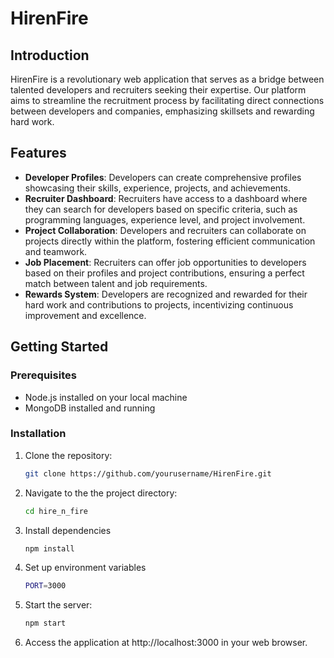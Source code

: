 # HirenFire

## Introduction

HirenFire is a revolutionary web application that serves as a bridge between talented developers and recruiters seeking their expertise. Our platform aims to streamline the recruitment process by facilitating direct connections between developers and companies, emphasizing skillsets and rewarding hard work.

## Features

- **Developer Profiles**: Developers can create comprehensive profiles showcasing their skills, experience, projects, and achievements.
- **Recruiter Dashboard**: Recruiters have access to a dashboard where they can search for developers based on specific criteria, such as programming languages, experience level, and project involvement.
- **Project Collaboration**: Developers and recruiters can collaborate on projects directly within the platform, fostering efficient communication and teamwork.
- **Job Placement**: Recruiters can offer job opportunities to developers based on their profiles and project contributions, ensuring a perfect match between talent and job requirements.
- **Rewards System**: Developers are recognized and rewarded for their hard work and contributions to projects, incentivizing continuous improvement and excellence.

## Getting Started

### Prerequisites

- Node.js installed on your local machine
- MongoDB installed and running

### Installation

1. Clone the repository:
   ```bash
   git clone https://github.com/yourusername/HirenFire.git

2. Navigate to the the project directory:
   ```bash
   cd hire_n_fire
3. Install dependencies
   ```bash
   npm install
4. Set up environment variables
   ```bash
   PORT=3000
5. Start the server:
   ```bash
   npm start 
6. Access the application at http://localhost:3000 in your web browser.
